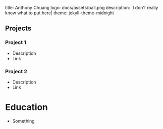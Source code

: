 title: Anthony Chuang
logo: docs/assets/ball.png
description: |I don't really know what to put here|
theme: jekyll-theme-midnight

## Projects
### Project 1
- Description
- Link

### Project 2
- Description
- Link

# Education
- Something


